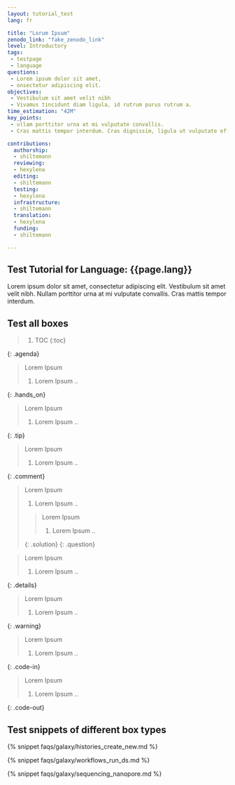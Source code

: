 ```yaml
---
layout: tutorial_test
lang: fr

title: "Lorum Ipsum"
zenodo_link: "fake_zenodo_link"
level: Introductory
tags:
 - testpage
 - language
questions:
 - Lorem ipsum dolor sit amet,
 - onsectetur adipiscing elit.
objectives:
 - Vestibulum sit amet velit nibh
 - Vivamus tincidunt diam ligula, id rutrum purus rutrum a.
time_estimation: "42M"
key_points:
 - ullam porttitor urna at mi vulputate convallis.
 - Cras mattis tempor interdum. Cras dignissim, ligula ut vulputate efficitur, lacus metus congue urn

contributions:
  authorship:
  - shiltemann
  reviewing:
  - hexylena
  editing:
  - shiltemann
  testing:
  - hexylena
  infrastructure:
  - shiltemann
  translation:
  - hexylena
  funding:
  - shiltemann

---
```


## Test Tutorial for Language: {{page.lang}}


Lorem ipsum dolor sit amet, consectetur adipiscing elit. Vestibulum sit amet velit nibh.
Nullam porttitor urna at mi vulputate convallis. Cras mattis tempor interdum.


## Test all boxes

> <agenda-title></agenda-title>
> 1. TOC
> {:toc}
>
{: .agenda}



> <hands-on-title>Lorem Ipsum</hands-on-title>
>
> 1. Lorem Ipsum ..
>
{: .hands_on}



> <tip-title>Lorem Ipsum</tip-title>
>
> 1. Lorem Ipsum ..
>
{: .tip}



> <comment-title>Lorem Ipsum</comment-title>
>
> 1. Lorem Ipsum ..
>
{: .comment}


> <question-title>Lorem Ipsum</question-title>
>
> 1. Lorem Ipsum ..
>
> > <solution-title>Lorem Ipsum</solution-title>
> >
> > 1. Lorem Ipsum ..
> >
> {: .solution}
{: .question}




> <details-title>Lorem Ipsum</details-title>
>
> 1. Lorem Ipsum ..
>
{: .details}




> <warning-title>Lorem Ipsum</warning-title>
>
> 1. Lorem Ipsum ..
>
{: .warning}


> <code-in-title>Lorem Ipsum</code-in-title>
>
> 1. Lorem Ipsum ..
>
{: .code-in}


> <code-out-title>Lorem Ipsum</code-out-title>
>
> 1. Lorem Ipsum ..
>
{: .code-out}


## Test snippets of different box types


{% snippet faqs/galaxy/histories_create_new.md %} <!-- tip box -->

{% snippet faqs/galaxy/workflows_run_ds.md %} <!-- hands_on box -->

{% snippet faqs/galaxy/sequencing_nanopore.md %} <!-- comment box -->




